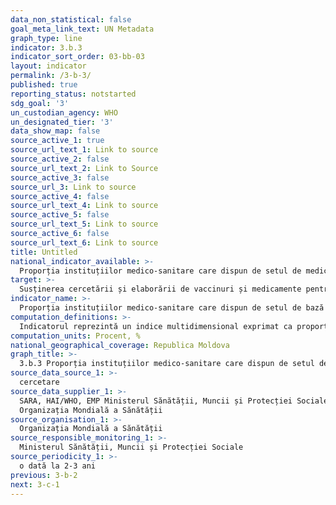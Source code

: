 ```yaml
---
data_non_statistical: false
goal_meta_link_text: UN Metadata
graph_type: line
indicator: 3.b.3
indicator_sort_order: 03-bb-03
layout: indicator
permalink: /3-b-3/
published: true
reporting_status: notstarted
sdg_goal: '3'
un_custodian_agency: WHO
un_designated_tier: '3'
data_show_map: false
source_active_1: true
source_url_text_1: Link to source
source_active_2: false
source_url_text_2: Link to Source
source_active_3: false
source_url_3: Link to source
source_active_4: false
source_url_text_4: Link to source
source_active_5: false
source_url_text_5: Link to source
source_active_6: false
source_url_text_6: Link to source
title: Untitled
national_indicator_available: >-
  Proporția instituțiilor medico-sanitare care dispun de setul de medicamente de bază disponibile și accesibile în mod permanent
target: >-
  Susținerea cercetării și elaborării de vaccinuri și medicamente pentru bolile transmisibile și cele netransmisibile care afectează în mod primar țările în curs de dezvoltare, oferirea accesului la medicamente esențiale și vaccinuri accesibile din punct de vedere financiar, în conformitate cu Declarația de la Doha privind Acordul TRIPS  și Sănătatea Publică, care afirmă dreptul țărilor în curs de dezvoltare de a utiliza pe deplin prevederile din Acordul privind aspectele comerciale ale drepturilor de proprietate intelectuală vizând flexibilitatea în protecția sănătății publice și, în special, oferirea accesului la medicamente pentru toți
indicator_name: >-
  Proporția instituțiilor medico-sanitare care dispun de setul de bază al medicamentelor esențiale disponibile și accesibile în mod permanent
computation_definitions: >-
  Indicatorul reprezintă un indice multidimensional exprimat ca proporție a instituțiilor medico-sanitare care dispun de setul de medicamente de bază, care este disponibil și accesibil, în total instituții medico-sanitare incluse în cercetare la nivel național.
computation_units: Procent, %
national_geographical_coverage: Republica Moldova
graph_title: >-
  3.b.3 Proporția instituțiilor medico-sanitare care dispun de setul de medicamente de bază disponibile și accesibile în mod permanent
source_data_source_1: >-
  cercetare
source_data_supplier_1: >-
  SARA, HAI/WHO, EMP Ministerul Sănătății, Muncii și Protecției Sociale<br> 
  Organizația Mondială a Sănătății
source_organisation_1: >-
  Organizația Mondială a Sănătății
source_responsible_monitoring_1: >-
  Ministerul Sănătății, Muncii și Protecției Sociale
source_periodicity_1: >-
  o dată la 2-3 ani
previous: 3-b-2
next: 3-c-1
---
```

